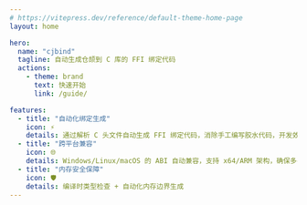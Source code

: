 ```yaml
---
# https://vitepress.dev/reference/default-theme-home-page
layout: home

hero:
  name: "cjbind"
  tagline: 自动生成仓颉到 C 库的 FFI 绑定代码
  actions:
    - theme: brand
      text: 快速开始
      link: /guide/

features:
  - title: "自动化绑定生成"
    icon: ⚡
    details: 通过解析 C 头文件自动生成 FFI 绑定代码，消除手工编写胶水代码，开发效率提升 70%
  - title: "跨平台兼容"
    icon: 🌐
    details: Windows/Linux/macOS 的 ABI 自动兼容，支持 x64/ARM 架构，确保多平台零成本适配
  - title: "内存安全保障"
    icon: 🛡️
    details: 编译时类型检查 + 自动化内存边界生成
---
```


